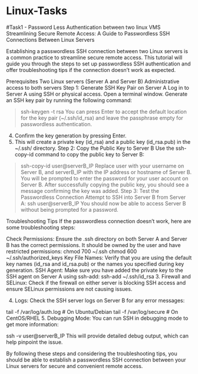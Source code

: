# Linux-Tasks
#Task1 - Password Less Authentication between two linux VMS
Streamlining Secure Remote Access: A Guide to Passwordless SSH Connections Between Linux Servers

Establishing a passwordless SSH connection between two Linux servers is a common practice to streamline secure remote access. This tutorial will guide you through the steps to set up passwordless SSH authentication and offer troubleshooting tips if the connection doesn’t work as expected.

Prerequisites
Two Linux servers (Server A and Server B)
Administrative access to both servers
Step 1: Generate SSH Key Pair on Server A
Log in to Server A using SSH or physical access.
Open a terminal window.
Generate an SSH key pair by running the following command:
>ssh-keygen -t rsa
You can press Enter to accept the default location for the key pair (~/.ssh/id_rsa) and leave the passphrase empty for passwordless authentication.

4. Confirm the key generation by pressing Enter.
5. This will create a private key (id_rsa) and a public key (id_rsa.pub) in the ~/.ssh/ directory.
Step 2: Copy the Public Key to Server B
Use the ssh-copy-id command to copy the public key to Server B:
>ssh-copy-id user@serverB_IP
Replace user with your username on Server B, and serverB_IP with the IP address or hostname of Server B.
You will be prompted to enter the password for your user account on Server B.
After successfully copying the public key, you should see a message confirming the key was added.
Step 3: Test the Passwordless Connection
Attempt to SSH into Server B from Server A:
>ssh user@serverB_IP
You should now be able to access Server B without being prompted for a password.

Troubleshooting Tips
If the passwordless connection doesn’t work, here are some troubleshooting steps:

Check Permissions: Ensure the .ssh directory on both Server A and Server B has the correct permissions. It should be owned by the user and have restricted permissions:
chmod 700 ~/.ssh 
chmod 600 ~/.ssh/authorized_keys
Key File Names: Verify that you are using the default key names (id_rsa and id_rsa.pub) or the names you specified during key generation.
SSH Agent: Make sure you have added the private key to the SSH agent on Server A using ssh-add:
ssh-add ~/.ssh/id_rsa
3. Firewall and SELinux: Check if the firewall on either server is blocking SSH access and ensure SELinux permissions are not causing issues.

4. Logs: Check the SSH server logs on Server B for any error messages:

tail -f /var/log/auth.log  # On Ubuntu/Debian
tail -f /var/log/secure    # On CentOS/RHEL
5. Debugging Mode: You can run SSH in debugging mode to get more information:

ssh -v user@serverB_IP
This will provide detailed debug output, which can help pinpoint the issue.

By following these steps and considering the troubleshooting tips, you should be able to establish a passwordless SSH connection between your Linux servers for secure and convenient remote access.

